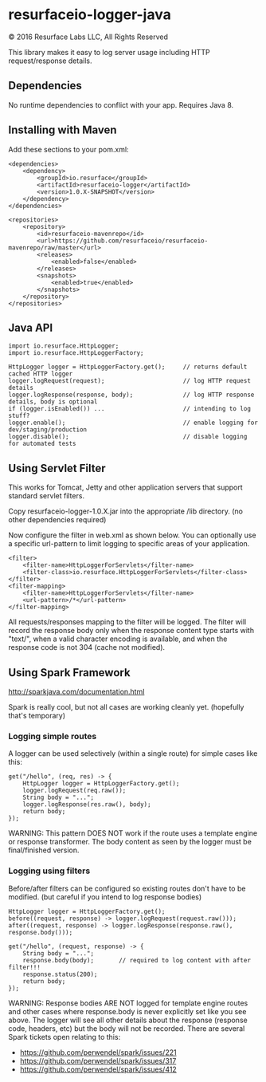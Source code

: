 # resurfaceio-logger-java
&copy; 2016 Resurface Labs LLC, All Rights Reserved

This library makes it easy to log server usage including HTTP request/response details.

## Dependencies

No runtime dependencies to conflict with your app. Requires Java 8.

## Installing with Maven

Add these sections to your pom.xml:

    <dependencies>
        <dependency>
            <groupId>io.resurface</groupId>
            <artifactId>resurfaceio-logger</artifactId>
            <version>1.0.X-SNAPSHOT</version>
        </dependency>
    </dependencies>

    <repositories>
        <repository>
            <id>resurfaceio-mavenrepo</id>
            <url>https://github.com/resurfaceio/resurfaceio-mavenrepo/raw/master</url>
            <releases>
                <enabled>false</enabled>
            </releases>
            <snapshots>
                <enabled>true</enabled>
            </snapshots>
        </repository>
    </repositories>

## Java API

    import io.resurface.HttpLogger;
    import io.resurface.HttpLoggerFactory;
    
    HttpLogger logger = HttpLoggerFactory.get();     // returns default cached HTTP logger
    logger.logRequest(request);                      // log HTTP request details
    logger.logResponse(response, body);              // log HTTP response details, body is optional
    if (logger.isEnabled()) ...                      // intending to log stuff?
    logger.enable();                                 // enable logging for dev/staging/production
    logger.disable();                                // disable logging for automated tests

## Using Servlet Filter

This works for Tomcat, Jetty and other application servers that support standard servlet filters.

Copy resurfaceio-logger-1.0.X.jar into the appropriate /lib directory. (no other dependencies required)

Now configure the filter in web.xml as shown below. You can optionally use a specific url-pattern to limit logging to specific areas of your application.

    <filter>
        <filter-name>HttpLoggerForServlets</filter-name>
        <filter-class>io.resurface.HttpLoggerForServlets</filter-class>
    </filter>
    <filter-mapping>
        <filter-name>HttpLoggerForServlets</filter-name>
        <url-pattern>/*</url-pattern>
    </filter-mapping>
    
All requests/responses mapping to the filter will be logged. The filter will record the response body only when the response content type starts with "text/", when a valid 
character encoding is available, and when the response code is not 304 (cache not modified).

## Using Spark Framework

http://sparkjava.com/documentation.html

Spark is really cool, but not all cases are working cleanly yet. (hopefully that's temporary)

### Logging simple routes

A logger can be used selectively (within a single route) for simple cases like this:

    get("/hello", (req, res) -> {
        HttpLogger logger = HttpLoggerFactory.get();
        logger.logRequest(req.raw());
        String body = "...";
        logger.logResponse(res.raw(), body);
        return body;
    });

WARNING: This pattern DOES NOT work if the route uses a template engine or response transformer. The body content as seen by the logger must be final/finished version. 

### Logging using filters

Before/after filters can be configured so existing routes don't have to be modified. (but careful if you intend to log response bodies) 

    HttpLogger logger = HttpLoggerFactory.get();
    before((request, response) -> logger.logRequest(request.raw()));
    after((request, response) -> logger.logResponse(response.raw(), response.body()));    

    get("/hello", (request, response) -> {
        String body = "...";
        response.body(body);       // required to log content with after filter!!!
        response.status(200);
        return body;
    });

WARNING: Response bodies ARE NOT logged for template engine routes and other cases where response.body is never explicitly set like you see above. The logger will see all 
other details about the response (response code, headers, etc) but the body will not be recorded. There are several Spark tickets open relating to this:

* https://github.com/perwendel/spark/issues/221
* https://github.com/perwendel/spark/issues/317
* https://github.com/perwendel/spark/issues/412
